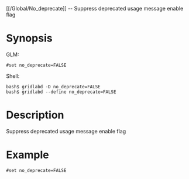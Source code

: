 [[/Global/No_deprecate]] -- Suppress deprecated usage message enable flag

# Synopsis

GLM:

~~~
#set no_deprecate=FALSE
~~~

Shell:

~~~
bash$ gridlabd -D no_deprecate=FALSE
bash$ gridlabd --define no_deprecate=FALSE
~~~

# Description

Suppress deprecated usage message enable flag

# Example

~~~
#set no_deprecate=FALSE
~~~
